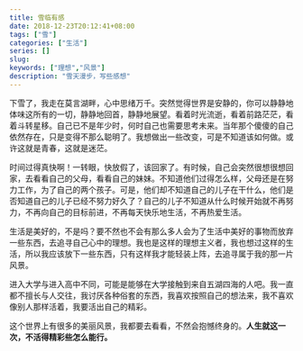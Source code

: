 ```yaml
---
title: 雪临有感
date: 2018-12-23T20:12:41+08:00
tags: ["雪"]
categories: ["生活"]
series: []
slug: 
keywords: ["理想","风景"]
description: "雪天漫步，写些感想"
---
```


下雪了，我走在莫言湖畔，心中思绪万千。突然觉得世界是安静的，你可以静静地体味这所有的一切，静静地回首，静静地展望。看着时光流逝，看着前路茫茫，看着斗转星移。自己已不是年少时，何时自己也需要思考未来。当年那个傻傻的自己依然存在，只是变得不那么聪明了。我想做出一些改变，可是不知道该如何做。或许这就是青春，这就是迷茫。

时间过得真快啊！一转眼，快放假了，该回家了。有时候，自己会突然很想很想回家，去看看自己的父母，看看自己的妹妹。不知道他们过得怎么样，父母还是在努力工作，为了自己的两个孩子。可是，他们却不知道自己的儿子在干什么，他们是否知道自己的儿子已经不努力好久了？自己的儿子不知道从什么时候开始就不再努力，不再向自己的目标前进，不再每天快乐地生活，不再热爱生活。

生活是美好的，不是吗？要不然也不会有那么多人会为了生活中美好的事物而放弃一些东西，去追寻自己心中的理想。我也是这样的理想主义者，我也想过这样的生活，所以我应该放下一些东西，只有这样我才能轻装上阵，去追寻属于我的那一片风景。

进入大学与进入高中不同，可能是能够在大学接触到来自五湖四海的人吧。我一直都不擅长与人交往，我讨厌各种俗套的东西，我喜欢按照自己的想法来，我不喜欢像别人那样活着，我要活出自己的精彩。

这个世界上有很多的美丽风景，我都要去看看，不然会抱憾终身的。**人生就这一次，不活得精彩些怎么能行。**